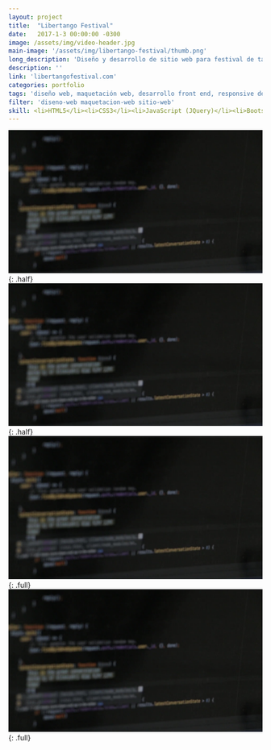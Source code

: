 ```yaml
---
layout: project
title:  "Libertango Festival"
date:   2017-1-3 00:00:00 -0300
image: /assets/img/video-header.jpg
main-image: '/assets/img/libertango-festival/thumb.png'
long_description: 'Diseño y desarrollo de sitio web para festival de tango'
description: ''
link: 'libertangofestival.com'
categories: portfolio
tags: 'diseño web, maquetación web, desarrollo front end, responsive design'
filter: 'diseno-web maquetacion-web sitio-web'
skill: <li>HTML5</li><li>CSS3</li><li>JavaScript (JQuery)</li><li>Bootstrap</li><li>PHP</li>
---
```


![alt text](/assets/img/video-header.jpg "Logo Title Text 1"){: .half}
![alt text](/assets/img/video-header.jpg "Logo Title Text 1"){: .half}
![alt text](/assets/img/video-header.jpg "Logo Title Text 1"){: .full}
![alt text](/assets/img/video-header.jpg "Logo Title Text 1"){: .full}